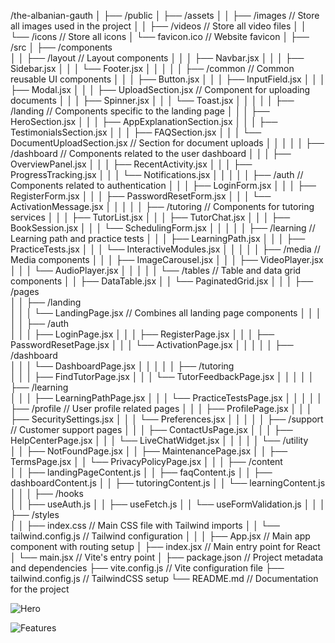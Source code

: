 /the-albanian-gauth
│
├── /public
│   ├── /assets
│   │   ├── /images             // Store all images used in the project
│   │   ├── /videos             // Store all video files
│   │   └── /icons              // Store all icons
│   └── favicon.ico             // Website favicon
│
├── /src
│   ├── /components             
│   │   ├── /layout             // Layout components
│   │   │   ├── Navbar.jsx
│   │   │   ├── Sidebar.jsx
│   │   │   └── Footer.jsx
│   │   │
│   │   ├── /common             // Common reusable UI components
│   │   │   ├── Button.jsx
│   │   │   ├── InputField.jsx
│   │   │   ├── Modal.jsx
│   │   │   ├── UploadSection.jsx // Component for uploading documents
│   │   │   ├── Spinner.jsx
│   │   │   └── Toast.jsx
│   │   │
│   │   ├── /landing            // Components specific to the landing page
│   │   │   ├── HeroSection.jsx
│   │   │   ├── AppExplanationSection.jsx
│   │   │   ├── TestimonialsSection.jsx
│   │   │   ├── FAQSection.jsx
│   │   │   └── DocumentUploadSection.jsx // Section for document uploads
│   │   │
│   │   ├── /dashboard          // Components related to the user dashboard
│   │   │   ├── OverviewPanel.jsx
│   │   │   ├── RecentActivity.jsx
│   │   │   ├── ProgressTracking.jsx
│   │   │   └── Notifications.jsx
│   │   │
│   │   ├── /auth               // Components related to authentication
│   │   │   ├── LoginForm.jsx
│   │   │   ├── RegisterForm.jsx
│   │   │   ├── PasswordResetForm.jsx
│   │   │   └── ActivationMessage.jsx
│   │   │
│   │   ├── /tutoring           // Components for tutoring services
│   │   │   ├── TutorList.jsx
│   │   │   ├── TutorChat.jsx
│   │   │   ├── BookSession.jsx
│   │   │   └── SchedulingForm.jsx
│   │   │
│   │   ├── /learning           // Learning path and practice tests
│   │   │   ├── LearningPath.jsx
│   │   │   ├── PracticeTests.jsx
│   │   │   └── InteractiveModules.jsx
│   │   │
│   │   ├── /media              // Media components
│   │   │   ├── ImageCarousel.jsx
│   │   │   ├── VideoPlayer.jsx
│   │   │   └── AudioPlayer.jsx
│   │   │
│   │   └── /tables             // Table and data grid components
│   │       ├── DataTable.jsx
│   │       └── PaginatedGrid.jsx
│   │
│   ├── /pages                  
│   │   ├── /landing            
│   │   │   └── LandingPage.jsx // Combines all landing page components
│   │   │
│   │   ├── /auth               
│   │   │   ├── LoginPage.jsx
│   │   │   ├── RegisterPage.jsx
│   │   │   ├── PasswordResetPage.jsx
│   │   │   └── ActivationPage.jsx
│   │   │
│   │   ├── /dashboard          
│   │   │   └── DashboardPage.jsx
│   │   │
│   │   ├── /tutoring           
│   │   │   ├── FindTutorPage.jsx
│   │   │   └── TutorFeedbackPage.jsx
│   │   │
│   │   ├── /learning           
│   │   │   ├── LearningPathPage.jsx
│   │   │   └── PracticeTestsPage.jsx
│   │   │
│   │   ├── /profile            // User profile related pages
│   │   │   ├── ProfilePage.jsx
│   │   │   ├── SecuritySettings.jsx
│   │   │   └── Preferences.jsx
│   │   │
│   │   ├── /support            // Customer support pages
│   │   │   ├── ContactUsPage.jsx
│   │   │   ├── HelpCenterPage.jsx
│   │   │   └── LiveChatWidget.jsx
│   │   │
│   │   └── /utility            
│   │       ├── NotFoundPage.jsx
│   │       ├── MaintenancePage.jsx
│   │       ├── TermsPage.jsx
│   │       └── PrivacyPolicyPage.jsx
│   │
│   ├── /content                
│   │   ├── landingPageContent.js
│   │   ├── faqContent.js
│   │   ├── dashboardContent.js
│   │   ├── tutoringContent.js
│   │   └── learningContent.js
│   │
│   ├── /hooks                  
│   │   ├── useAuth.js
│   │   ├── useFetch.js
│   │   └── useFormValidation.js
│   │
│   ├── /styles                 
│   │   ├── index.css           // Main CSS file with Tailwind imports
│   │   └── tailwind.config.js  // Tailwind configuration
│   │
│   ├── App.jsx                 // Main app component with routing setup
│   ├── index.jsx               // Main entry point for React
│   └── main.jsx                // Vite's entry point
│
├── package.json                // Project metadata and dependencies
├── vite.config.js              // Vite configuration file
├── tailwind.config.js          // TailwindCSS setup
└── README.md                   // Documentation for the project



![Hero](https://github.com/user-attachments/assets/e9d15028-b5af-49cc-b42b-80cc022af8a3)


![Features](https://github.com/user-attachments/assets/c258c9b9-1f45-4479-a484-6574e245b046)

